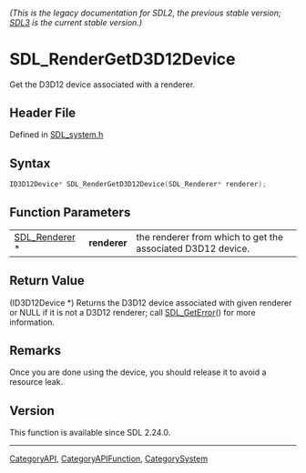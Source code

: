 ###### (This is the legacy documentation for SDL2, the previous stable version; [SDL3](https://wiki.libsdl.org/SDL3/) is the current stable version.)
# SDL_RenderGetD3D12Device

Get the D3D12 device associated with a renderer.

## Header File

Defined in [SDL_system.h](https://github.com/libsdl-org/SDL/blob/SDL2/include/SDL_system.h)

## Syntax

```c
ID3D12Device* SDL_RenderGetD3D12Device(SDL_Renderer* renderer);
```

## Function Parameters

|                                |              |                                                             |
| ------------------------------ | ------------ | ----------------------------------------------------------- |
| [SDL_Renderer](SDL_Renderer) * | **renderer** | the renderer from which to get the associated D3D12 device. |

## Return Value

(ID3D12Device *) Returns the D3D12 device associated with given renderer or
NULL if it is not a D3D12 renderer; call [SDL_GetError](SDL_GetError)() for
more information.

## Remarks

Once you are done using the device, you should release it to avoid a
resource leak.

## Version

This function is available since SDL 2.24.0.

----
[CategoryAPI](CategoryAPI), [CategoryAPIFunction](CategoryAPIFunction), [CategorySystem](CategorySystem)

